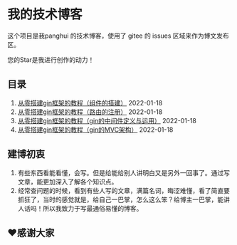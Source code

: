 # 我的技术博客

这个项目是我panghui 的技术博客，使用了 gitee 的 issues 区域来作为博文发布区。


您的Star是我进行创作的动力！

## 目录

1. [从零搭建gin框架的教程（组件的搭建）](https://github.com/panghui23/blog/issues/4) 2022-01-18
1. [从零搭建gin框架的教程（路由的注册）](https://github.com/panghui23/blog/issues/3) 2022-01-18
1. [从零搭建gin框架的教程（gin的中间件定义与运用）](https://github.com/panghui23/blog/issues/2) 2022-01-18
1. [从零搭建gin框架的教程（gin的MVC架构）](https://github.com/panghui23/blog/issues/1) 2022-01-18





## 建博初衷

1. 有些东西看能看懂，会写。但是给能给别人讲明白又是另外一回事了。通过写文章，能更加深入了解各个知识点。
2. 经常查问题的时候，看到有些人写的文章，满篇名词，晦涩难懂，看了简直要抓狂了，当时的感觉就是，给自己一巴掌，怎么这么笨？给博主一巴掌，能讲人话吗！所以我致力于写最通俗易懂的博客。

## ❤️感谢大家




